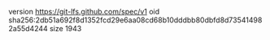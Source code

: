 version https://git-lfs.github.com/spec/v1
oid sha256:2db51a692f8d1352fcd29e6aa08cd68b10dddbb80dbfd8d735414982a55d4244
size 1943
